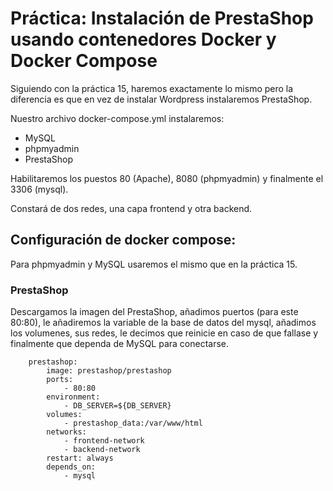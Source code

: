 # Práctica: Instalación de PrestaShop usando contenedores Docker y Docker Compose

Siguiendo con la práctica 15, haremos exactamente lo mismo pero la diferencia es que en vez de instalar Wordpress instalaremos PrestaShop.

Nuestro archivo docker-compose.yml instalaremos:
- MySQL
- phpmyadmin
- PrestaShop

Habilitaremos los puestos 80 (Apache), 8080 (phpmyadmin) y finalmente el 3306 (mysql).

Constará de dos redes, una capa frontend y otra backend.

## Configuración de docker compose:

Para phpmyadmin y MySQL usaremos el mismo que en la práctica 15.

### PrestaShop

Descargamos la imagen del PrestaShop, añadimos puertos (para este 80:80), le añadiremos la variable de la base de datos del mysql, añadimos los volumenes, sus redes, le decimos que reinicie en caso de que fallase y finalmente que dependa de MySQL para conectarse. 

```
    prestashop:
        image: prestashop/prestashop
        ports:
            - 80:80
        environment:
            - DB_SERVER=${DB_SERVER}
        volumes:
            - prestashop_data:/var/www/html
        networks:
            - frontend-network
            - backend-network
        restart: always
        depends_on: 
            - mysql
```
